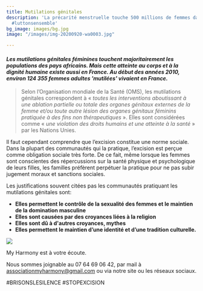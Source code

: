 ```yaml
---
title: Mutilations génitales
description: 'La précarité menstruelle touche 500 millions de femmes dans le monde.
  #luttonsensemble'
bg_image: images/bg.jpg
image: "/images/img-20200920-wa0003.jpg"

---
```

#### _Les mutilations génitales féminines touchent majoritairement les populations des pays africains. Mais cette atteinte au corps et à la dignité humaine existe aussi en France. Au début des années 2010, environ 124 355 femmes adultes 'mutilées' vivaient en France._

> Selon l’Organisation mondiale de la Santé (OMS), les mutilations génitales correspondent à « _toutes les interventions aboutissant à une ablation partielle ou totale des organes génitaux externes de la femme et/ou toute autre lésion des organes génitaux féminins pratiquée à des fins non thérapeutiques_ ». Elles sont considérées comme « _une violation des droits humains et une atteinte à la santé_ » par les Nations Unies.

Il faut cependant comprendre que l’excision constitue une norme sociale. Dans la plupart des communautés qui la pratique, l’excision est perçue comme obligation sociale très forte. De ce fait, même lorsque les femmes sont conscientes des répercussions sur la santé physique et psychologique de leurs filles, les familles préfèrent perpétuer la pratique pour ne pas subir jugement moraux et sanctions sociales.

Les justifications souvent citées pas les communautés pratiquant les mutilations génitales sont:

* **Elles permettent le contrôle de la sexualité des femmes et le maintien de la domination masculine**
* **Elles sont causées par des croyances liées à la religion**
* **Elles sont dû à d'autres croyances, mythes**
* **Elles permettent le maintien d’une identité et d’une tradition culturelle.**

![](/images/whatsapp-image-2020-09-21-at-22-23-47.jpeg)

My Harmony est à votre écoute.

Nous sommes joignable au 07 64 69 06 42, par mail à associationmyharmony@gmail.com ou via notre site ou les réseaux sociaux. 

\#BRISONSLESILENCE #STOPEXCISION